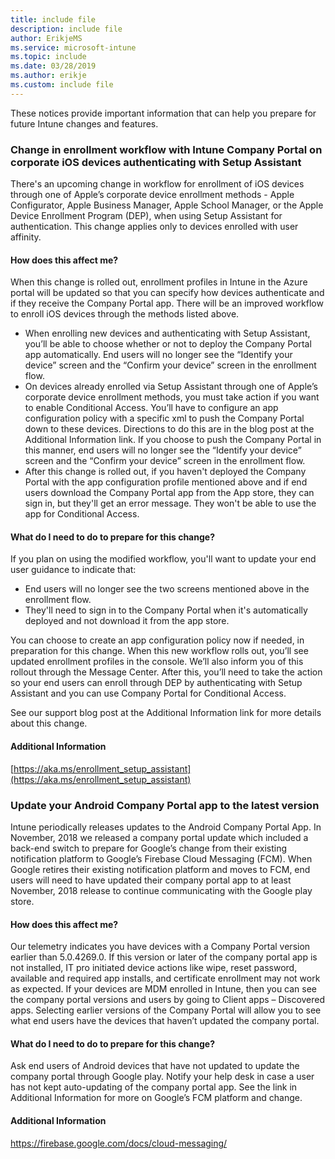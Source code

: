 ```yaml
---
title: include file
description: include file
author: ErikjeMS  
ms.service: microsoft-intune
ms.topic: include
ms.date: 03/28/2019
ms.author: erikje
ms.custom: include file
---
```


These notices provide important information that can help you prepare for future Intune changes and features. 

### Change in enrollment workflow with Intune Company Portal on corporate iOS devices authenticating with Setup Assistant <!-- 1927359 -->
There's an upcoming change in workflow for enrollment of iOS devices through one of Apple’s corporate device enrollment methods - Apple Configurator, Apple Business Manager, Apple School Manager, or the Apple Device Enrollment Program (DEP), when using Setup Assistant for authentication. This change applies only to devices enrolled with user affinity.

#### How does this affect me?
When this change is rolled out, enrollment profiles in Intune in the Azure portal will be updated so that you can specify how devices authenticate and if they receive the Company Portal app. There will be an improved workflow to enroll iOS devices through the methods listed above. 

- When enrolling new devices and authenticating with Setup Assistant, you’ll be able to choose whether or not to deploy the Company Portal app automatically. End users will no longer see the “Identify your device” screen and the “Confirm your device” screen in the enrollment flow.  
- On devices already enrolled via Setup Assistant through one of Apple’s corporate device enrollment methods, you must take action if you want to enable Conditional Access. You’ll have to configure an app configuration policy with a specific xml to push the Company Portal down to these devices. Directions to do this are in the blog post at the Additional Information link. If you choose to push the Company Portal in this manner, end users will no longer see the “Identify your device” screen and the “Confirm your device” screen in the enrollment flow. 
- After this change is rolled out, if you haven't deployed the Company Portal with the app configuration profile mentioned above and if end users download the Company Portal app from the App store, they can sign in, but they'll get an error message. They won't be able to use the app for Conditional Access. 

#### What do I need to do to prepare for this change?
If you plan on using the modified workflow, you'll want to update your end user guidance to indicate that:

- End users will no longer see the two screens mentioned above in the enrollment flow. 
- They'll need to sign in to the Company Portal when it's automatically deployed and not download it from the app store. 

You can choose to create an app configuration policy now if needed, in preparation for this change. When this new workflow rolls out, you’ll see updated enrollment profiles in the console. We’ll also inform you of this rollout through the Message Center. After this, you’ll need to take the action so your end users can enroll through DEP by authenticating with Setup Assistant and you can use Company Portal for Conditional Access.

See our support blog post at the Additional Information link for more details about this change.

#### Additional Information 
[https://aka.ms/enrollment_setup_assistant](https://aka.ms/enrollment_setup_assistant)


### Update your Android Company Portal app to the latest version <!--4536963-->
Intune periodically releases updates to the Android Company Portal App. In November, 2018 we released a company portal update which included a back-end switch to prepare for Google’s change from their existing notification platform to Google’s Firebase Cloud Messaging (FCM). When Google retires their existing notification platform and moves to FCM, end users will need to have updated their company portal app to at least November, 2018 release to continue communicating with the Google play store.

#### How does this affect me?
Our telemetry indicates you have devices with a Company Portal version earlier than 5.0.4269.0. If this version or later of the company portal app is not installed, IT pro initiated device actions like wipe, reset password, available and required app installs, and certificate enrollment may not work as expected. If your devices are MDM enrolled in Intune, then you can see the company portal versions and users by going to Client apps – Discovered apps. Selecting earlier versions of the Company Portal will allow you to see what end users have the devices that haven’t updated the company portal.

#### What do I need to do to prepare for this change?
Ask end users of Android devices that have not updated to update the company portal through Google play. Notify your help desk in case a user has not kept auto-updating of the company portal app. See the link in Additional Information for more on Google’s FCM platform and change.

#### Additional Information
https://firebase.google.com/docs/cloud-messaging/